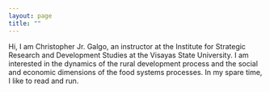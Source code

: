 ```yaml
---
layout: page
title: ""
---
```


Hi, I am Christopher Jr. Galgo, an instructor at the Institute for Strategic Research and Development Studies at the Visayas State University. I am interested in the dynamics of the rural development process and the social and economic dimensions of the food systems processes.
In my spare time, I like to read and run. 
